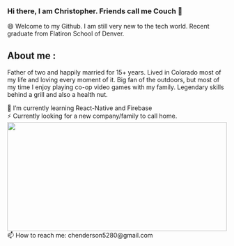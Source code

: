 ### Hi there, I am Christopher. Friends call me Couch 👋
😄 Welcome to my Github. I am still very new to the tech world. Recent graduate from Flatiron School of Denver.
<h2>About me :</h2>
<p> Father of two and happily married for 15+ years. Lived in Colorado most of my life and loving every moment of it. Big fan of the outdoors, but most of my time I enjoy playing co-op video games with my family. Legendary skills behind a grill and also a health nut.  </p>
🌱 I’m currently learning React-Native and Firebase
<br>
⚡ Currently looking for a new company/family to call home.
<img width="100%" height="250" src="https://www.bsr.org/images/heroes/tech-against-trafficking-hero.jpg"/>
📫 How to reach me: chenderson5280@gmail.com


<!--
**chenderson5280/chenderson5280** is a ✨ _special_ ✨ repository because its `README.md` (this file) appears on your GitHub profile.

Here are some ideas to get you started:

- 🔭 I’m currently working on ...
- 🌱 I’m currently learning ...
- 👯 I’m looking to collaborate on ...
- 🤔 I’m looking for help with ...
- 💬 Ask me about ...
- 📫 How to reach me: ...
- 😄 Pronouns: ...
- ⚡ Fun fact: ...
-->
